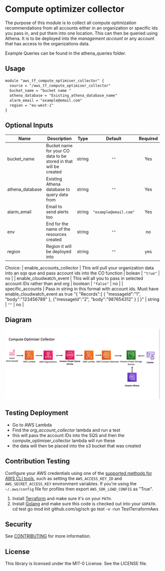 # Compute optimizer collector

The purpose of this module is to collect all compute optimization recommendations from all accounts either in an organization or specific ids you pass in, and put them into one location. This can then be queried using Athena.
It is to be deployed into the *management account* or any account that has access to the organizations data.

Example Queries can be found in the athena_queries folder.


## Usage

```
module "aws_tf_compute_optimiser_collector" {
  source = "/aws_tf_compute_optimiser_collector"
  bucket_name = "bucket name "
  athena_database = "Existing_athena_database_name"
  alarm_email = "example@email.com"
  region = "eu-west-1"
}
```

## Optional Inputs

| Name | Description | Type | Default | Required |
|------|-------------|:----:|:-----:|:-----:|
| bucket\_name | Bucket name for your CO data to be stored in that will be created| string | `""` | Yes
| athena\_database | Existing Athena database to query data from| string | `""` | Yes
| alarm\_email | Email to send alerts too| string | `"example@email.com"` | Yes
| env | End for the name of the resources created | string | `""` | no |
| region | Region it will be deployed into | string | `""` | yes |
Choice:
| enable_accounts_collector | This will pull your organization data into an sqs que and pass account ids into the CO function | bolean | `"true"` | no |
| enable_cloudwatch_event | This will all you to pass in selected account IDs rather than and org | boolean | `"false"` | no |
| specific_accounts | Pass in string in this format with account ids. Must have enable_cloudwatch_event as true "{ \"Records\":[ { \"messageId\":\"1\", \"body\":\"123456789\" }, {\"messageId\":\"2\", \"body\":\"987654312\" } ] }" | string | `""` | no |


## Diagram
![COC](COC.png)

## Testing  Deployment
* Go to AWS Lambda
* Find the *org_account_collector* lambda and run a test
* this will pass the account IDs into the SQS and then the compute_optimiser_collector lambda will run these
* the data will then be placed into the s3 bucket that was created

## Contribution Testing  

Configure your AWS credentials using one of the [supported methods for AWS CLI
   tools](https://docs.aws.amazon.com/cli/latest/userguide/cli-chap-getting-started.html), such as setting the
   `AWS_ACCESS_KEY_ID` and `AWS_SECRET_ACCESS_KEY` environment variables. If you're using the `~/.aws/config` file for profiles then export `AWS_SDK_LOAD_CONFIG` as "True".
1. Install [Terraform](https://www.terraform.io/) and make sure it's on your `PATH`.
1. Install [Golang](https://golang.org/) and make sure this code is checked out into your `GOPATH`.
cd test
go mod init github.com/sg/sch
go test -v -run TestTerraformAws

## Security

See [CONTRIBUTING](CONTRIBUTING.md#security-issue-notifications) for more information.

## License

This library is licensed under the MIT-0 License. See the LICENSE file.

